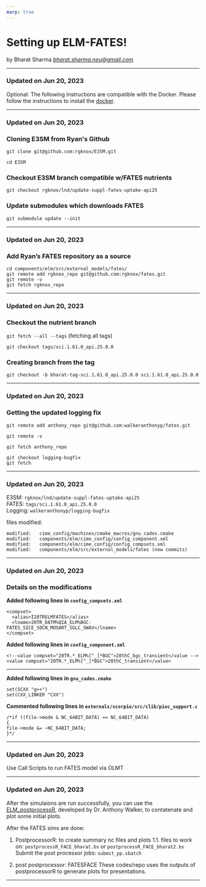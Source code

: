 ```yaml
---
marp: true
---
```


# Setting up ELM-FATES!

by Bharat Sharma
*bharat.sharma.neu@gmail.com*

---
### Updated on Jun 20, 2023

Optional:
The following instructions are compatible with the Docker.
Please follow the instructions to install the [docker](https://docs.google.com/document/d/13hU_wQ4N39bsTjgDUlKEm8Egr-behDOH-TlJQbwfeoc/edit).

----
### Updated on Jun 20, 2023

### Cloning E3SM from Ryan's Github
`git clone git@github.com:rgknox/E3SM.git` 

`cd E3SM`

### Checkout E3SM branch compatible w/FATES nutrients
`git checkout rgknox/lnd/update-suppl-fates-uptake-api25`

### Update submodules which downloads FATES
`git submodule update --init`

---
### Updated on Jun 20, 2023
### Add Ryan’s FATES repository as a source
`cd components/elm/src/external_models/fates/` <br>
`git remote add rgknox_repo git@github.com:rgknox/fates.git` <br>
`git remote -v`<br>
`git fetch rgknox_repo` <br>

---
### Updated on Jun 20, 2023
### Checkout the nutrient branch
`git fetch --all --tags` (fetching all tags) <br>

`git checkout tags/sci.1.61.0_api.25.0.0`

### Creating branch from the tag

`git checkout -b bharat-tag-sci.1.61.0_api.25.0.0 sci.1.61.0_api.25.0.0`

---
### Updated on Jun 20, 2023
### Getting the updated logging fix

`git remote add anthony_repo git@github.com:walkeranthonyp/fates.git`

`git remote -v`

`git fetch anthony_repo`

`git checkout logging-bugfix` <br>
`git fetch`

---
### Updated on Jun 20, 2023

E3SM: `rgknox/lnd/update-suppl-fates-uptake-api25` <br>
FATES: `tags/sci.1.61.0_api.25.0.0` <br>
Logging: `walkeranthonyp/logging-bugfix` <br>

files modified:
```
modified:   cime_config/machines/cmake_macros/gnu_cades.cmake
modified:   components/elm/cime_config/config_component.xml
modified:   components/elm/cime_config/config_compsets.xml
modified:   components/elm/src/external_models/fates (new commits)
```

----
### Updated on Jun 20, 2023
### Details on the modifications

**Added following lines in `config_compsets.xml`**
```
<compset>
  <alias>I20TRELMFATES</alias>
  <lname>20TR_DATM%QIA_ELM%BGC-FATES_SICE_SOCN_MOSART_SGLC_SWAV</lname>
</compset>
```

**Added following lines in `config_component.xml`**
```
<!--value compset="20TR.*_ELM%[^_]*BGC">20thC_bgc_transient</value -->
<value compset="20TR.*_ELM%[^_]*BGC">20thC_transient</value>
```
---

**Added following lines in `gnu_cades.cmake`**
```
set(SCXX "g++")
set(CXX_LINKER "CXX")    
```
**Commented following lines in `externals/scorpio/src/clib/pioc_support.c`**
```
/*if ((file->mode & NC_64BIT_DATA) == NC_64BIT_DATA)
{
file->mode &= ~NC_64BIT_DATA;
}*/
```      
----
### Updated on Jun 20, 2023
Use Call Scripts to run FATES model via OLMT

---
### Updated on Jun 20, 2023

After the simulaions are run successfully, you can use the [ELM_postprocessR](https://github.com/walkeranthonyp/ELM_postprocessR), 
developed by Dr. Anthony Walker,
to contatenate and plot some initial plots.

After the FATES sims are done: 
 1. PostprocessorR: to create summary nc files and plots
   1.1. files to work on:
   `postprocessR_FACE_bharat.bs` or 
   `postprocessR_FACE_bharat2.bs`
   Submit the post processor jobs:
   `submit_pp.sbatch`

   2. post postprocessor: FATESFACE
   These codes/repo uses the outputs of postprocessorR to generate plots for presentations. 
   

---